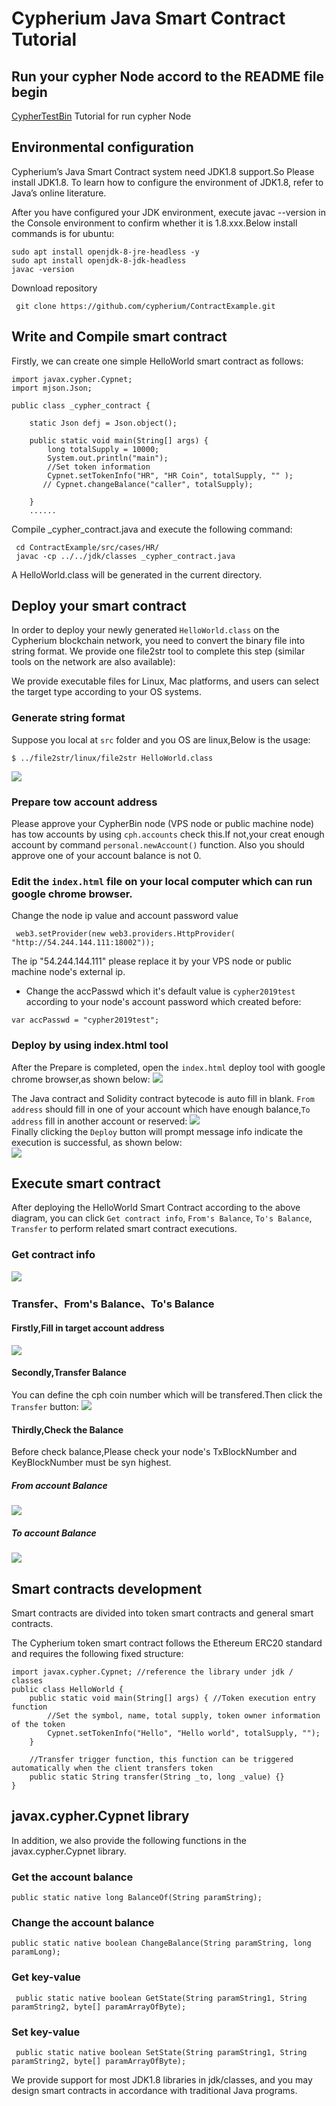 # Cypherium Java Smart Contract Tutorial

## Run your cypher Node accord to the README file begin
[CypherTestBin](https://github.com/cypherium/CypherTestBin/blob/master/README.md) Tutorial for run cypher Node

## Environmental configuration

Cypherium’s Java Smart Contract system need JDK1.8 support.So Please install JDK1.8. To learn how to configure the environment of JDK1.8, refer to Java’s online literature.

After you have configured your JDK environment, execute javac --version in the Console environment to confirm whether it is 1.8.xxx.Below install commands is for ubuntu:

```
sudo apt install openjdk-8-jre-headless -y
sudo apt install openjdk-8-jdk-headless
javac -version

```
Download repository

 ```
  git clone https://github.com/cypherium/ContractExample.git

 ```

## Write and Compile smart contract

Firstly, we can create one simple HelloWorld smart contract as follows:

```
import javax.cypher.Cypnet;
import mjson.Json;

public class _cypher_contract {

	static Json defj = Json.object();

    public static void main(String[] args) {
        long totalSupply = 10000;
	    System.out.println("main");
		//Set token information
		Cypnet.setTokenInfo("HR", "HR Coin", totalSupply, "" );
       // Cypnet.changeBalance("caller", totalSupply);

	}
	......
```

Compile _cypher_contract.java and execute the following command:

```
 cd ContractExample/src/cases/HR/
 javac -cp ../../jdk/classes _cypher_contract.java
```

A HelloWorld.class will be generated in the current directory.

## Deploy your smart contract

In order to deploy your newly generated `HelloWorld.class` on the Cypherium blockchain network, you need to convert the binary file into string format. We provide one file2str tool to complete this step (similar tools on the network are also available):

We provide executable files for Linux, Mac platforms, and users can select the target type according to your OS systems.

### Generate string format
Suppose you local at `src` folder and you OS are linux,Below is the usage:

```
$​ ../file2str/linux/file2str HelloWorld.class
```

![](./smart_contract_file2str.png)

### Prepare tow account address
Please approve your CypherBin node (VPS node or public machine node) has tow accounts by using `cph.accounts` check this.If not,your creat enough account by command `personal.newAccount()` function.
Also you should approve one of your account balance is not 0.

### Edit the `index.html` file on your local computer which can run google chrome browser.
Change the node ip value and account password value
```
 web3.setProvider(​new web3​.providers.HttpProvider(​"http://54.244.144.111:18002"​));
```
The ip "54.244.144.111" please replace it by your VPS node or public machine  node's external ip.
*  Change the accPasswd which it's default value is `cypher2019test` according to your node's account password which created before:
 ```
 var accPasswd = "cypher2019test";
 ```
### Deploy by using index.html tool
After the Prepare is completed, open the `index.html` deploy tool with google chrome browser,as shown below:
![](./smart_contract_Fill_From_Account.png)

The Java contract and Solidity contract bytecode is auto fill in blank. `From address` should fill in one of your account which have enough balance,`To address` fill in another account or reserved:
![](./smart_contract_Fill_Target_Reserved.png)  
Finally clicking the `Deploy` button will prompt message info indicate the execution is successful, as shown below:  
![](./smart_contract_Depoly_Ok.png)


## Execute smart contract

After deploying the HelloWorld Smart Contract according to the above diagram, you can click `Get contract info`, `From's Balance`, `To's Balance`, `Transfer` to perform related smart contract executions.
### Get contract info  
![](./smart_contract_Get_Info.png)
### Transfer、From's Balance、To's Balance  
  #### Firstly,Fill in target account address  
  ![](./smart_contract_Fill_Target_Account.png)
  #### Secondly,Transfer Balance  
  You can define the cph coin number which will be transfered.Then click the `Transfer` button:
    ![](./smart_contract_Transfer_Balance.png)

  #### Thirdly,Check the Balance
  Before check balance,Please check your node's TxBlockNumber and KeyBlockNumber must be syn highest.
   ##### From account Balance
   ![](./smart_contract_From_Balance.png)
   ##### To account Balance
   ![](./smart_contract_To_Balance.png)

## Smart contracts​ ​development

Smart contracts are divided into token smart contracts and general smart contracts.

The Cypherium token smart contract follows the Ethereum ERC20 standard and requires the following fixed structure:

```
import​ javax.cypher.Cypnet; ​//reference the library under jdk / classes 
public​ ​class​ ​HelloWorld​ {
    ​public​ ​static​ ​void​ ​main​(String[] args) { ​//Token execution entry function 
        ​//Set the symbol, name, total supply, token owner information of the token
        Cypnet.setTokenInfo(​"Hello"​, ​"Hello world"​, totalSupply, ​""​); 
    }

    ​//Transfer trigger function, this function can be triggered automatically when the client transfers token
    ​public​ ​static​ String ​transfer​(String _to, ​long​ _value) {} 
}
```
## javax.cypher.Cypnet library
In addition, we also provide the following functions in the javax.cypher.Cypnet library.

### Get the account balance
```
public​ ​static​ ​native​ ​long​ ​BalanceOf​(String paramString);
```

### Change the account balance
```
public​ ​static​ ​native​ ​boolean​ ​ChangeBalance​(String paramString, ​long​ paramLong);
```

### Get key-value
```
 public​ ​static​ ​native​ ​boolean​ GetState(​String​ paramString1, ​String​ paramString2, byte​[] paramArrayOfByte);
```

### Set key-value
```
 public​ ​static​ ​native​ ​boolean​ SetState(​String​ paramString1, ​String​ paramString2, byte​[] paramArrayOfByte);
```

We provide support for most JDK1.8 libraries in jdk/classes, and you may design smart contracts in accordance with traditional Java programs.



